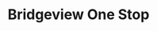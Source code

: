 ---
title: "Bridgeview One Stop"
url: /bemus-point/bridgeview-one-stop-main-street-2/
shop: Spirituosen
---